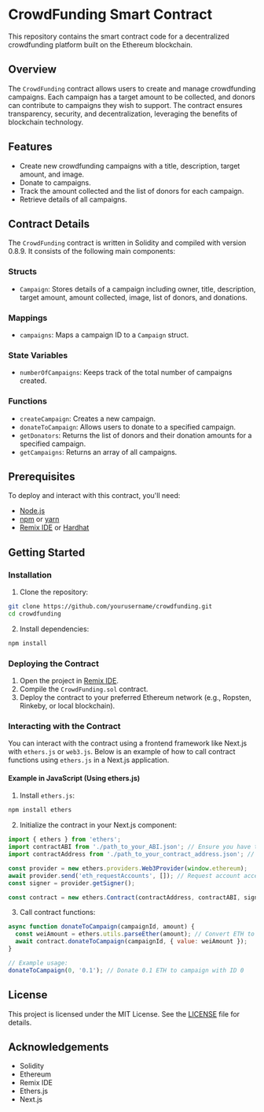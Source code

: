 # CrowdFunding Smart Contract

This repository contains the smart contract code for a decentralized crowdfunding platform built on the Ethereum blockchain.

## Overview

The `CrowdFunding` contract allows users to create and manage crowdfunding campaigns. Each campaign has a target amount to be collected, and donors can contribute to campaigns they wish to support. The contract ensures transparency, security, and decentralization, leveraging the benefits of blockchain technology.

## Features

- Create new crowdfunding campaigns with a title, description, target amount, and image.
- Donate to campaigns.
- Track the amount collected and the list of donors for each campaign.
- Retrieve details of all campaigns.

## Contract Details

The `CrowdFunding` contract is written in Solidity and compiled with version 0.8.9. It consists of the following main components:

### Structs

- `Campaign`: Stores details of a campaign including owner, title, description, target amount, amount collected, image, list of donors, and donations.

### Mappings

- `campaigns`: Maps a campaign ID to a `Campaign` struct.

### State Variables

- `numberOfCampaigns`: Keeps track of the total number of campaigns created.

### Functions

- `createCampaign`: Creates a new campaign.
- `donateToCampaign`: Allows users to donate to a specified campaign.
- `getDonators`: Returns the list of donors and their donation amounts for a specified campaign.
- `getCampaigns`: Returns an array of all campaigns.

## Prerequisites

To deploy and interact with this contract, you'll need:

- [Node.js](https://nodejs.org/)
- [npm](https://www.npmjs.com/) or [yarn](https://yarnpkg.com/)
- [Remix IDE](https://remix.ethereum.org/) or [Hardhat](https://hardhat.org/)

## Getting Started

### Installation

1. Clone the repository:

```bash
git clone https://github.com/yourusername/crowdfunding.git
cd crowdfunding
```

2. Install dependencies:

```bash
npm install
```

### Deploying the Contract

1. Open the project in [Remix IDE](https://remix.ethereum.org/).
2. Compile the `CrowdFunding.sol` contract.
3. Deploy the contract to your preferred Ethereum network (e.g., Ropsten, Rinkeby, or local blockchain).

### Interacting with the Contract

You can interact with the contract using a frontend framework like Next.js with `ethers.js` or `web3.js`. Below is an example of how to call contract functions using `ethers.js` in a Next.js application.

#### Example in JavaScript (Using ethers.js)

1. Install `ethers.js`:

```bash
npm install ethers
```

2. Initialize the contract in your Next.js component:

```js
import { ethers } from 'ethers';
import contractABI from './path_to_your_ABI.json'; // Ensure you have the ABI JSON file
import contractAddress from './path_to_your_contract_address.json'; // Ensure you have the contract address JSON file

const provider = new ethers.providers.Web3Provider(window.ethereum);
await provider.send('eth_requestAccounts', []); // Request account access if needed
const signer = provider.getSigner();

const contract = new ethers.Contract(contractAddress, contractABI, signer);
```

3. Call contract functions:

```js
async function donateToCampaign(campaignId, amount) {
  const weiAmount = ethers.utils.parseEther(amount); // Convert ETH to WEI
  await contract.donateToCampaign(campaignId, { value: weiAmount });
}

// Example usage:
donateToCampaign(0, '0.1'); // Donate 0.1 ETH to campaign with ID 0
```

## License

This project is licensed under the MIT License. See the [LICENSE](LICENSE) file for details.

## Acknowledgements

- Solidity
- Ethereum
- Remix IDE
- Ethers.js
- Next.js
